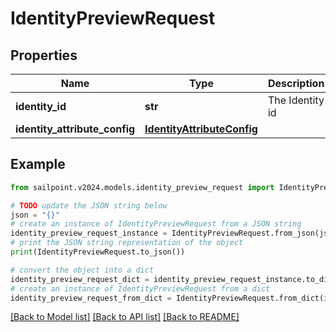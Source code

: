 # IdentityPreviewRequest


## Properties

Name | Type | Description | Notes
------------ | ------------- | ------------- | -------------
**identity_id** | **str** | The Identity id | [optional] 
**identity_attribute_config** | [**IdentityAttributeConfig**](IdentityAttributeConfig.md) |  | [optional] 

## Example

```python
from sailpoint.v2024.models.identity_preview_request import IdentityPreviewRequest

# TODO update the JSON string below
json = "{}"
# create an instance of IdentityPreviewRequest from a JSON string
identity_preview_request_instance = IdentityPreviewRequest.from_json(json)
# print the JSON string representation of the object
print(IdentityPreviewRequest.to_json())

# convert the object into a dict
identity_preview_request_dict = identity_preview_request_instance.to_dict()
# create an instance of IdentityPreviewRequest from a dict
identity_preview_request_from_dict = IdentityPreviewRequest.from_dict(identity_preview_request_dict)
```
[[Back to Model list]](../README.md#documentation-for-models) [[Back to API list]](../README.md#documentation-for-api-endpoints) [[Back to README]](../README.md)


